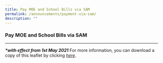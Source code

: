 ```yaml
---
title: Pay MOE and School Bills via SAM
permalink: /announcements/payment-via-sam/
description: ""
---
```

### **Pay MOE and School Bills via SAM**
-----------------------------------------------------------------------------

**_\*with effect from 1st May 2021_**
For more information, you can download a copy of this leaflet by clicking [_here_](https://drive.google.com/file/d/1YlD18d69s-BNUVIGfL6iicrnuWVR9TB4/view?usp=sharing).